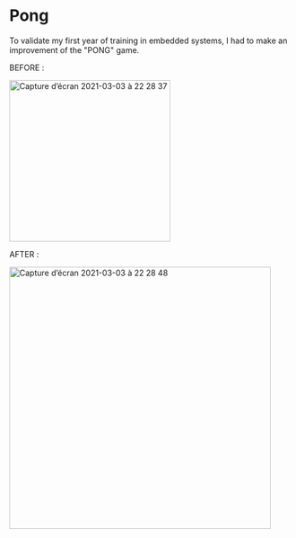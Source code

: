 # Pong
To validate my first year of training in embedded systems, I had to make an improvement of the "PONG" game.

BEFORE : 

<img width="287" alt="Capture d’écran 2021-03-03 à 22 28 37" src="https://user-images.githubusercontent.com/54947603/109879321-ba16b400-7c75-11eb-91a1-95cb2b817c41.png">


AFTER : 

<img width="466" alt="Capture d’écran 2021-03-03 à 22 28 48" src="https://user-images.githubusercontent.com/54947603/109879357-be42d180-7c75-11eb-8866-9847d2a835d5.png">
